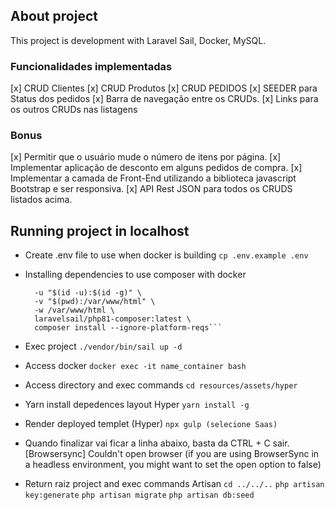 ## About project

This project is development with Laravel Sail, Docker, MySQL.

### Funcionalidades implementadas

[x] CRUD Clientes
[x] CRUD Produtos
[x] CRUD PEDIDOS
[x] SEEDER para Status dos pedidos
[x] Barra de navegação entre os CRUDs.
[x] Links para os outros CRUDs nas listagens 

### Bonus
[x] Permitir que o usuário mude o número de itens por página.
[x] Implementar aplicação de desconto em alguns pedidos de compra.
[x] Implementar a camada de Front-End utilizando a biblioteca javascript Bootstrap e ser responsiva.
[x] API Rest JSON para todos os CRUDS listados acima.

## Running project in localhost

- Create .env file to use when docker is building
  ```cp .env.example .env```

- Installing dependencies to use composer with docker
  ```docker run --rm \
    -u "$(id -u):$(id -g)" \
    -v "$(pwd):/var/www/html" \
    -w /var/www/html \
    laravelsail/php81-composer:latest \
    composer install --ignore-platform-reqs```

- Exec project
```./vendor/bin/sail up -d```

- Access docker
```docker exec -it name_container bash```

- Access directory and exec commands
```cd resources/assets/hyper```
    
- Yarn install depedences layout Hyper 
  ```yarn install -g```

- Render deployed templet (Hyper)
  ```npx gulp (selecione Saas)```

- Quando finalizar vai ficar a linha abaixo, basta da CTRL + C sair. 
  [Browsersync] Couldn't open browser (if you are using BrowserSync in a headless environment, you might want to set the open option to false)

- Return raiz project and exec commands Artisan
  ```cd ../../..```
  ```php artisan key:generate```
  ```php artisan migrate```
  ```php artisan db:seed```


